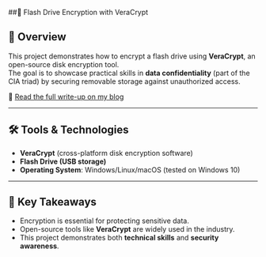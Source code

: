 ##🔐 Flash Drive Encryption with VeraCrypt

## 📌  Overview
This project demonstrates how to encrypt a flash drive using **VeraCrypt**, an open-source disk encryption tool.  
The goal is to showcase practical skills in **data confidentiality** (part of the CIA triad) by securing removable storage against unauthorized access.

🔗 [Read the full write-up on my blog](https://yourbloglink.com)  

---

## 🛠️ Tools & Technologies
- **VeraCrypt** (cross-platform disk encryption software)
- **Flash Drive (USB storage)**
- **Operating System**: Windows/Linux/macOS (tested on Windows 10)


---

## 🔑 Key Takeaways
- Encryption is essential for protecting sensitive data.  
- Open-source tools like **VeraCrypt** are widely used in the industry.  
- This project demonstrates both **technical skills** and **security awareness**.  
